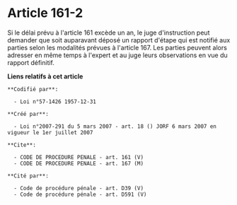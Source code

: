 # Article 161-2

Si le délai prévu à l'article 161 excède un an, le juge d'instruction peut demander que soit auparavant déposé un rapport
d'étape qui est notifié aux parties selon les modalités prévues à l'article 167. Les parties peuvent alors adresser en même
temps à l'expert et au juge leurs observations en vue du rapport définitif.

**Liens relatifs à cet article**

	**Codifié par**:

	  - Loi n°57-1426 1957-12-31

	**Créé par**:

	  - Loi n°2007-291 du 5 mars 2007 - art. 18 () JORF 6 mars 2007 en vigueur le 1er juillet 2007

	**Cite**:

	  - CODE DE PROCEDURE PENALE - art. 161 (V)
	  - CODE DE PROCEDURE PENALE - art. 167 (M)

	**Cité par**:

	  - Code de procédure pénale - art. D39 (V)
	  - Code de procédure pénale - art. D591 (V)
